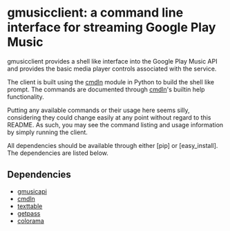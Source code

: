 # gmusicclient: a command line interface for streaming Google Play Music

gmusicclient provides a shell like interface into the Google Play Music API and provides the basic media player controls associated with the service.

The client is built using the [cmdln](https://github.com/trentm/cmdln) module in Python to build the shell like prompt. The commands are documented through [cmdln](https://github.com/trentm/cmdln)'s builtin help functionality.

Putting any available commands or their usage here seems silly, considering they could change easily at any point without regard to this README. As such, you may see the command listing and usage information by simply running the client.

All dependencies should be available through either [pip] or [easy_install]. The dependencies are listed below.

Dependencies
------------
  * [gmusicapi](https://github.com/simon-weber/gmusicapi)
  * [cmdln](https://github.com/trentm/cmdln)
  * [texttable](https://github.com/foutaise/texttable)
  * [getpass](https://docs.python.org/2/library/getpass.html)
  * [colorama](https://github.com/tartley/colorama)